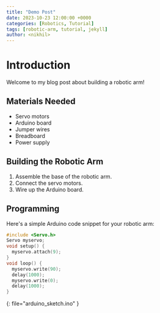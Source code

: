 ```yaml
---
title: "Demo Post"
date: 2023-10-23 12:00:00 +0000
categories: [Robotics, Tutorial]
tags: [robotic-arm, tutorial, jekyll]
author: <nikhil>
---
```


# Introduction
Welcome to my blog post about building a robotic arm!

## Materials Needed
- Servo motors
- Arduino board
- Jumper wires
- Breadboard
- Power supply

## Building the Robotic Arm
1. Assemble the base of the robotic arm.
2. Connect the servo motors.
3. Wire up the Arduino board.

## Programming
Here's a simple Arduino code snippet for your robotic arm:


```c++
#include <Servo.h>
Servo myservo;
void setup() {
  myservo.attach(9);
}
void loop() {
  myservo.write(90);
  delay(1000);
  myservo.write(0);
  delay(1000);
}
```
{: file="arduino_sketch.ino" }

